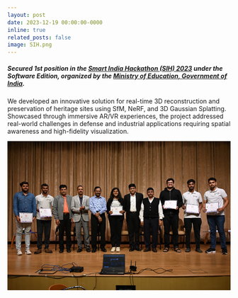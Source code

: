 ```yaml
---
layout: post
date: 2023-12-19 00:00:00-0000
inline: true
related_posts: false
image: SIH.png
---
```


##### Secured 1st position in the <a href="https://www.sih.gov.in/" target="_blank">Smart India Hackathon (SIH) 2023</a> under the Software Edition, organized by the <a href="https://www.education.gov.in/en" target="_blank">Ministry of Education, Government of India</a>.

We developed an innovative solution for real-time 3D reconstruction and preservation of heritage sites using SfM, NeRF, and 3D Gaussian Splatting. Showcased through immersive AR/VR experiences, the project addressed real-world challenges in defense and industrial applications requiring spatial awareness and high-fidelity visualization. 

<!-- <img src="/assets/img/SIH.png" alt="SIH 2023 Victory Image"/> -->
<img src="/assets/img/publication_preview/SIH.png" alt="SIH 2023 Victory Image" style="width: 700px;" />

<!-- <img src="/assets/img/SIH.png" alt="SIH 2023 Victory Image" class="img-responsive"/> -->
